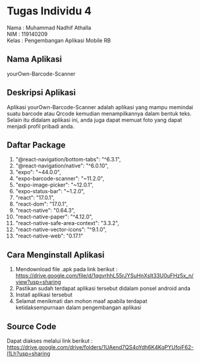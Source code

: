 # Tugas Individu 4
Nama : Muhammad Nadhif Athalla <br/>
NIM : 119140209 <br/>
Kelas : Pengembangan Aplikasi Mobile RB <br/>
## Nama Aplikasi
yourOwn-Barcode-Scanner
## Deskripsi Aplikasi
Aplikasi yourOwn-Barcode-Scanner adalah aplikasi yang mampu memindai suatu barcode atau Qrcode kemudian menampilkannya dalam bentuk teks. Selain itu didalam aplikasi ini, anda juga dapat memuat foto yang dapat menjadi profil pribadi anda.
## Daftar Package
1. "@react-navigation/bottom-tabs": "^6.3.1",
2. "@react-navigation/native": "^6.0.10",
3. "expo": "~44.0.0",
4. "expo-barcode-scanner": "~11.2.0",
5. "expo-image-picker": "~12.0.1",
6. "expo-status-bar": "~1.2.0",
7. "react": "17.0.1",
8. "react-dom": "17.0.1",
9. "react-native": "0.64.3", 
10. "react-native-paper": "^4.12.0",
11. "react-native-safe-area-context": "3.3.2",
12. "react-native-vector-icons": "^9.1.0",
13. "react-native-web": "0.17.1"
## Cara Menginstall Aplikasi
1. Mendownload file .apk pada link berikut : https://drive.google.com/file/d/1qgvrhhL55rJYSuHnXsIt33U0uFHz5x_n/view?usp=sharing
2. Pastikan sudah terdapat aplikasi tersebut didalam ponsel android anda
3. Install aplikasi tersebut
4. Selamat menikmati dan mohon maaf apabila terdapat ketidaksempurnaan dalam pengembangan aplikasi
## Source Code
Dapat diakses melalui link berikut : https://drive.google.com/drive/folders/1UAend7QS4oYdh6K4KqPYUfojF62-I1Lh?usp=sharing
